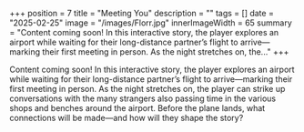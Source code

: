 +++
position = 7
title = "Meeting You"
description = ""
tags = []
date = "2025-02-25"
image = "/images/Florr.jpg"
innerImageWidth = 65
summary = "Content coming soon! In this interactive story, the player explores an airport while waiting for their long-distance partner’s flight to arrive—marking their first meeting in person. As the night stretches on, the..."
+++

Content coming soon!
In this interactive story, the player explores an airport while waiting for their long-distance partner’s flight to arrive—marking their first meeting in person. As the night stretches on, the player can strike up conversations with the many strangers also passing time in the various shops and benches around the airport. Before the plane lands, what connections will be made—and how will they shape the story?